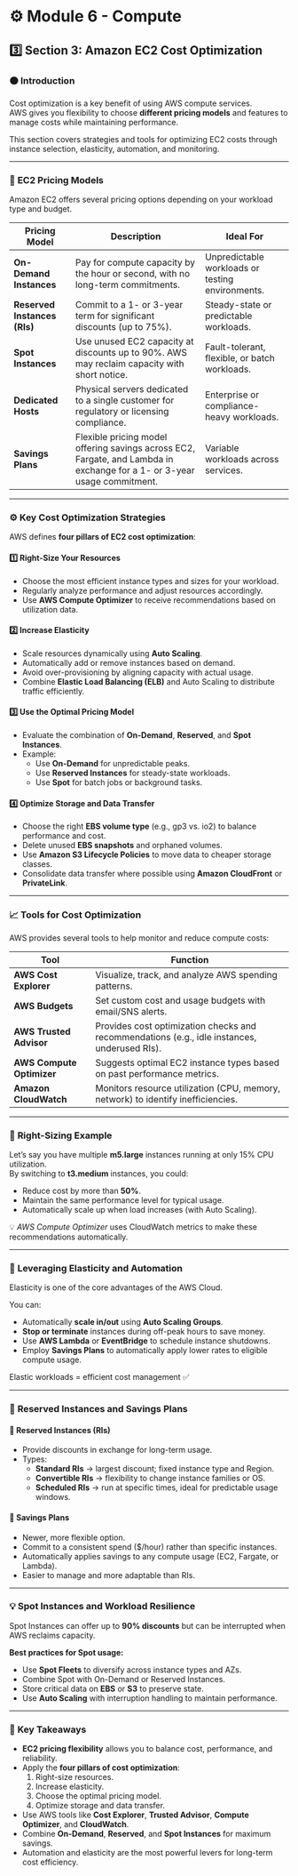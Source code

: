 # ⚙️ **Module 6 - Compute**  

## 3️⃣ **Section 3: Amazon EC2 Cost Optimization**

### 🟠 **Introduction**

Cost optimization is a key benefit of using AWS compute services.  
AWS gives you flexibility to choose **different pricing models** and features to manage costs while maintaining performance.

This section covers strategies and tools for optimizing EC2 costs through instance selection, elasticity, automation, and monitoring.

---

### 💸 **EC2 Pricing Models**

Amazon EC2 offers several pricing options depending on your workload type and budget.

| Pricing Model | Description | Ideal For |
|----------------|-------------|------------|
| **On-Demand Instances** | Pay for compute capacity by the hour or second, with no long-term commitments. | Unpredictable workloads or testing environments. |
| **Reserved Instances (RIs)** | Commit to a 1- or 3-year term for significant discounts (up to 75%). | Steady-state or predictable workloads. |
| **Spot Instances** | Use unused EC2 capacity at discounts up to 90%. AWS may reclaim capacity with short notice. | Fault-tolerant, flexible, or batch workloads. |
| **Dedicated Hosts** | Physical servers dedicated to a single customer for regulatory or licensing compliance. | Enterprise or compliance-heavy workloads. |
| **Savings Plans** | Flexible pricing model offering savings across EC2, Fargate, and Lambda in exchange for a 1- or 3-year usage commitment. | Variable workloads across services. |

---

### ⚙️ **Key Cost Optimization Strategies**

AWS defines **four pillars of EC2 cost optimization**:

#### 1️⃣ **Right-Size Your Resources**
- Choose the most efficient instance types and sizes for your workload.  
- Regularly analyze performance and adjust resources accordingly.  
- Use **AWS Compute Optimizer** to receive recommendations based on utilization data.

#### 2️⃣ **Increase Elasticity**
- Scale resources dynamically using **Auto Scaling**.  
- Automatically add or remove instances based on demand.  
- Avoid over-provisioning by aligning capacity with actual usage.  
- Combine **Elastic Load Balancing (ELB)** and Auto Scaling to distribute traffic efficiently.

#### 3️⃣ **Use the Optimal Pricing Model**
- Evaluate the combination of **On-Demand**, **Reserved**, and **Spot Instances**.  
- Example:
  - Use **On-Demand** for unpredictable peaks.
  - Use **Reserved Instances** for steady-state workloads.
  - Use **Spot** for batch jobs or background tasks.  

#### 4️⃣ **Optimize Storage and Data Transfer**
- Choose the right **EBS volume type** (e.g., gp3 vs. io2) to balance performance and cost.  
- Delete unused **EBS snapshots** and orphaned volumes.  
- Use **Amazon S3 Lifecycle Policies** to move data to cheaper storage classes.  
- Consolidate data transfer where possible using **Amazon CloudFront** or **PrivateLink**.

---

### 📈 **Tools for Cost Optimization**

AWS provides several tools to help monitor and reduce compute costs:

| Tool | Function |
|------|-----------|
| **AWS Cost Explorer** | Visualize, track, and analyze AWS spending patterns. |
| **AWS Budgets** | Set custom cost and usage budgets with email/SNS alerts. |
| **AWS Trusted Advisor** | Provides cost optimization checks and recommendations (e.g., idle instances, underused RIs). |
| **AWS Compute Optimizer** | Suggests optimal EC2 instance types based on past performance metrics. |
| **Amazon CloudWatch** | Monitors resource utilization (CPU, memory, network) to identify inefficiencies. |

---

### 🧮 **Right-Sizing Example**

Let’s say you have multiple **m5.large** instances running at only 15% CPU utilization.  
By switching to **t3.medium** instances, you could:
- Reduce cost by more than **50%**.
- Maintain the same performance level for typical usage.
- Automatically scale up when load increases (with Auto Scaling).

💡 *AWS Compute Optimizer* uses CloudWatch metrics to make these recommendations automatically.

---

### 🔁 **Leveraging Elasticity and Automation**

Elasticity is one of the core advantages of the AWS Cloud.

You can:
- Automatically **scale in/out** using **Auto Scaling Groups**.  
- **Stop or terminate** instances during off-peak hours to save money.  
- Use **AWS Lambda** or **EventBridge** to schedule instance shutdowns.  
- Employ **Savings Plans** to automatically apply lower rates to eligible compute usage.

Elastic workloads = efficient cost management ✅

---

### 💬 **Reserved Instances and Savings Plans**

#### 🔹 **Reserved Instances (RIs)**
- Provide discounts in exchange for long-term usage.
- Types:
  - **Standard RIs** → largest discount; fixed instance type and Region.
  - **Convertible RIs** → flexibility to change instance families or OS.
  - **Scheduled RIs** → run at specific times, ideal for predictable usage windows.

#### 🔹 **Savings Plans**
- Newer, more flexible option.  
- Commit to a consistent spend ($/hour) rather than specific instances.  
- Automatically applies savings to any compute usage (EC2, Fargate, or Lambda).  
- Easier to manage and more adaptable than RIs.

---

### 💡 **Spot Instances and Workload Resilience**

Spot Instances can offer up to **90% discounts** but can be interrupted when AWS reclaims capacity.

**Best practices for Spot usage:**
- Use **Spot Fleets** to diversify across instance types and AZs.  
- Combine Spot with On-Demand or Reserved Instances.  
- Store critical data on **EBS** or **S3** to preserve state.  
- Use **Auto Scaling** with interruption handling to maintain performance.

---

### 🧠 **Key Takeaways**

- **EC2 pricing flexibility** allows you to balance cost, performance, and reliability.  
- Apply the **four pillars of cost optimization**:
  1. Right-size resources.  
  2. Increase elasticity.  
  3. Choose the optimal pricing model.  
  4. Optimize storage and data transfer.  
- Use AWS tools like **Cost Explorer**, **Trusted Advisor**, **Compute Optimizer**, and **CloudWatch**.  
- Combine **On-Demand**, **Reserved**, and **Spot Instances** for maximum savings.  
- Automation and elasticity are the most powerful levers for long-term cost efficiency.  